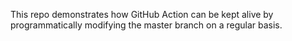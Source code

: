 This repo demonstrates how GitHub Action can be kept alive by programmatically modifying the master branch on a regular basis. 
